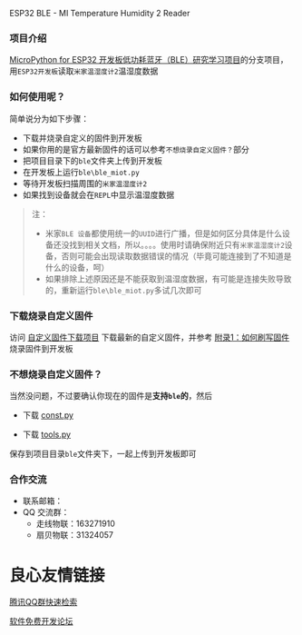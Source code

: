  ESP32 BLE - MI Temperature Humidity 2 Reader 

   

### 项目介绍

[MicroPython for ESP32 开发板低功耗蓝牙（BLE）研究学习项目](https://gitee.com/walkline/esp32-ble)的分支项目，用`ESP32开发板`读取`米家温湿度计2`温湿度数据

### 如何使用呢？

简单说分为如下步骤：

* 下载并烧录自定义的固件到开发板
* 如果你用的是官方最新固件的话可以参考`不想烧录自定义固件？`部分
* 把项目目录下的`ble`文件夹上传到开发板
* 在开发板上运行`ble\ble_miot.py`
* 等待开发板扫描周围的`米家温湿度计2`
* 如果找到设备就会在`REPL`中显示温湿度数据

> 注：
> * 米家`BLE 设备`都使用统一的`UUID`进行广播，但是如何区分具体是什么设备还没找到相关文档，所以。。。。使用时请确保附近只有`米家温湿度计2`设备，否则可能会出现读取数据错误的情况（毕竟可能连接到了不知道是什么的设备，呵）
> * 如果排除上述原因还是不能获取到温湿度数据，有可能是连接失败导致的，重新运行`ble\ble_miot.py`多试几次即可

### 下载烧录自定义固件

访问 [自定义固件下载项目](https://gitee.com/walkline/esp32_firmware) 下载最新的自定义固件，并参考 [附录1：如何刷写固件](https://gitee.com/walkline/esp32_firmware#%E9%99%84%E5%BD%951%E5%A6%82%E4%BD%95%E5%88%B7%E5%86%99%E5%9B%BA%E4%BB%B6) 烧录固件到开发板

### 不想烧录自定义固件？

当然没问题，不过要确认你现在的固件是**支持`ble`的**，然后

* 下载 [const.py](https://gitee.com/walkline/micropython-beacon-library/raw/master/ble/const.py)

* 下载 [tools.py](https://gitee.com/walkline/micropython-beacon-library/raw/master/ble/tools.py)

保存到项目目录`ble`文件夹下，一起上传到开发板即可

### 合作交流

* 联系邮箱： 
* QQ 交流群：
    * 走线物联：163271910
    * 扇贝物联：31324057

    


 # 良心友情链接

[腾讯QQ群快速检索](http://u.720life.cn/s/8cf73f7c)

[软件免费开发论坛](http://u.720life.cn/s/bbb01dc0)